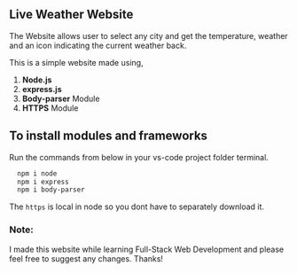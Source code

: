 ## Live Weather Website

The Website allows user to select any city and get the temperature, weather and an icon indicating the current weather back.

This is a simple website made using,

1. <b>Node.js</b> 
2. <b>express.js</b>
3. <b>Body-parser</b> Module
4. <b>HTTPS</b> Module


## To install modules and frameworks


Run the commands from below in your vs-code project folder terminal.
```bash
  npm i node
  npm i express
  npm i body-parser
```

The `https` is local in node so you dont have to separately download it.

### Note:
I made this website while learning Full-Stack Web Development and please feel free to suggest any changes. Thanks!
